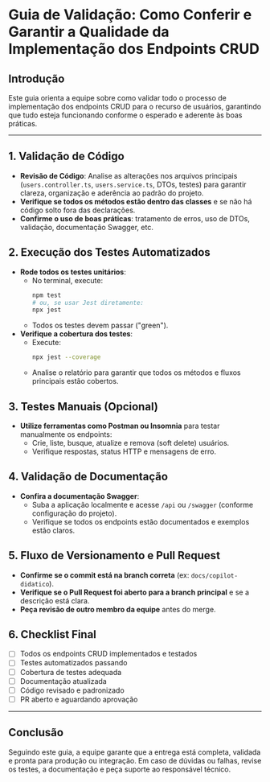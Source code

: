 # Guia de Validação: Como Conferir e Garantir a Qualidade da Implementação dos Endpoints CRUD

## Introdução
Este guia orienta a equipe sobre como validar todo o processo de implementação dos endpoints CRUD para o recurso de usuários, garantindo que tudo esteja funcionando conforme o esperado e aderente às boas práticas.

---

## 1. Validação de Código
- **Revisão de Código**: Analise as alterações nos arquivos principais (`users.controller.ts`, `users.service.ts`, DTOs, testes) para garantir clareza, organização e aderência ao padrão do projeto.
- **Verifique se todos os métodos estão dentro das classes** e se não há código solto fora das declarações.
- **Confirme o uso de boas práticas**: tratamento de erros, uso de DTOs, validação, documentação Swagger, etc.

## 2. Execução dos Testes Automatizados
- **Rode todos os testes unitários**:
  - No terminal, execute:
    ```bash
    npm test
    # ou, se usar Jest diretamente:
    npx jest
    ```
  - Todos os testes devem passar ("green").
- **Verifique a cobertura dos testes**:
  - Execute:
    ```bash
    npx jest --coverage
    ```
  - Analise o relatório para garantir que todos os métodos e fluxos principais estão cobertos.

## 3. Testes Manuais (Opcional)
- **Utilize ferramentas como Postman ou Insomnia** para testar manualmente os endpoints:
  - Crie, liste, busque, atualize e remova (soft delete) usuários.
  - Verifique respostas, status HTTP e mensagens de erro.

## 4. Validação de Documentação
- **Confira a documentação Swagger**:
  - Suba a aplicação localmente e acesse `/api` ou `/swagger` (conforme configuração do projeto).
  - Verifique se todos os endpoints estão documentados e exemplos estão claros.

## 5. Fluxo de Versionamento e Pull Request
- **Confirme se o commit está na branch correta** (ex: `docs/copilot-didatico`).
- **Verifique se o Pull Request foi aberto para a branch principal** e se a descrição está clara.
- **Peça revisão de outro membro da equipe** antes do merge.

## 6. Checklist Final
- [ ] Todos os endpoints CRUD implementados e testados
- [ ] Testes automatizados passando
- [ ] Cobertura de testes adequada
- [ ] Documentação atualizada
- [ ] Código revisado e padronizado
- [ ] PR aberto e aguardando aprovação

---

## Conclusão
Seguindo este guia, a equipe garante que a entrega está completa, validada e pronta para produção ou integração. Em caso de dúvidas ou falhas, revise os testes, a documentação e peça suporte ao responsável técnico.

